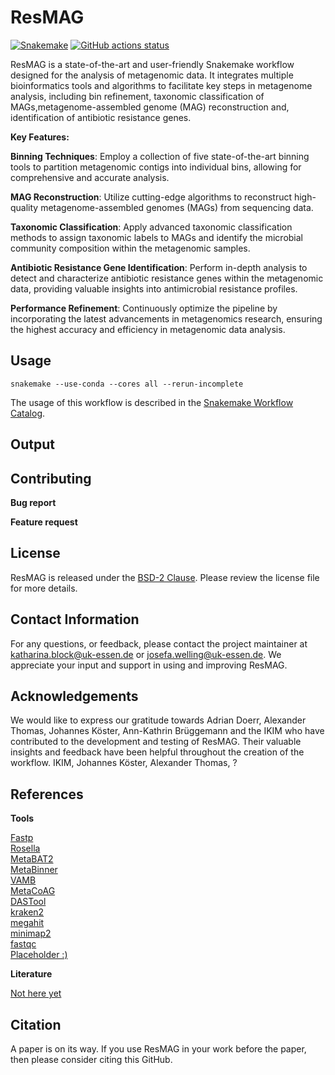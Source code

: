 # ResMAG

[![Snakemake](https://img.shields.io/badge/snakemake-≥6.3.0-brightgreen.svg)](https://snakemake.github.io)
[![GitHub actions status](https://github.com/<owner>/<repo>/workflows/Tests/badge.svg?branch=main)](https://github.com/<owner>/<repo>/actions?query=branch%3Amain+workflow%3ATests)


ResMAG is a state-of-the-art and user-friendly Snakemake workflow designed for the analysis of metagenomic data. It integrates multiple bioinformatics tools and algorithms to facilitate key steps in metagenome analysis, including bin refinement, taxonomic classification of MAGs,metagenome-assembled genome (MAG) reconstruction and, identification of antibiotic resistance genes.<br />

**Key Features:**<br />

**Binning Techniques**: Employ a collection of five state-of-the-art binning tools to partition metagenomic contigs into individual bins, allowing for comprehensive and accurate analysis.<br />

**MAG Reconstruction**: Utilize cutting-edge algorithms to reconstruct high-quality metagenome-assembled genomes (MAGs) from sequencing data.<br />

**Taxonomic Classification**: Apply advanced taxonomic classification methods to assign taxonomic labels to MAGs and identify the microbial community composition within the metagenomic samples.<br />

**Antibiotic Resistance Gene Identification**: Perform in-depth analysis to detect and characterize antibiotic resistance genes within the metagenomic data, providing valuable insights into antimicrobial resistance profiles.<br />

**Performance Refinement**: Continuously optimize the pipeline by incorporating the latest advancements in metagenomics research, ensuring the highest accuracy and efficiency in metagenomic data analysis.<br />


## Usage

```snakemake --use-conda --cores all --rerun-incomplete```

The usage of this workflow is described in the [Snakemake Workflow Catalog](https://snakemake.github.io/snakemake-workflow-catalog/?usage=<owner>%2F<repo>).

## Output

## Contributing

**Bug report**

**Feature request**

## License

ResMAG is released under the [BSD-2 Clause](https://www.open-xchange.com/hubfs/2_Clause_BSD_License.pdf?hsLang=en). Please review the license file for more details.

## Contact Information

For any questions, or feedback, please contact the project maintainer at katharina.block@uk-essen.de or josefa.welling@uk-essen.de. We appreciate your input and support in using and improving ResMAG.

## Acknowledgements

We would like to express our gratitude towards Adrian Doerr, Alexander Thomas, Johannes Köster, Ann-Kathrin Brüggemann and the IKIM who have contributed to the development and testing of ResMAG. Their valuable insights and feedback have been helpful throughout the creation of the workflow.
IKIM, Johannes Köster, Alexander Thomas, ?

## References

**Tools**

[Fastp](https://doi.org/10.1093/bioinformatics/bty560)<br />
[Rosella](https://github.com/rhysnewell/rosella)<br />
[MetaBAT2](https://doi.org/10.7717%2Fpeerj.7359)<br />
[MetaBinner](https://doi.org/10.1186/s13059-022-02832-6)<br />
[VAMB](https://doi.org/10.1038/s41587-020-00777-4)<br />
[MetaCoAG](https://doi.org/10.1101/2021.09.10.459728)<br />
[DASTool](https://doi.org/10.1038/s41564-018-0171-1)<br />
[kraken2](https://doi.org/10.1186/s13059-019-1891-0)<br />
[megahit](https://doi.org/10.1093/bioinformatics/btv033)<br />
[minimap2](https://doi.org/10.1093/bioinformatics/bty191)<br />
[fastqc](https://snakemake.github.io)<br />
[Placeholder :)](https://snakemake.github.io)<br />



**Literature**

[Not here yet](https://www.lipsum.com/feed/html)

## Citation

A paper is on its way. If you use ResMAG in your work before the paper, then please consider citing this GitHub.

